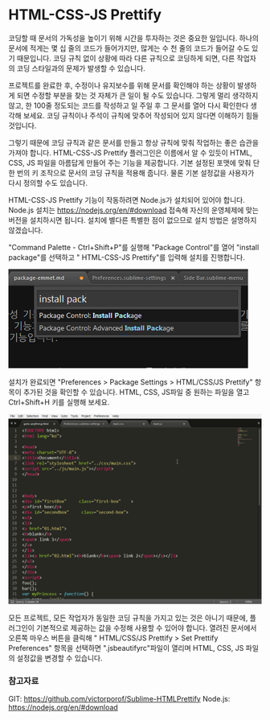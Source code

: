 # HTML-CSS-JS Prettify
코딩할 때 문서의 가독성을 높이기 위해 시간을 투자하는 것은 중요한 일입니다. 하나의 문서에 적게는 몇 십 줄의 코드가 들어가지만, 많게는 수 천 줄의 코드가 들어갈 수도 있기 때문입니다. 코딩 규칙 없이 상황에 따라 다른 규칙으로 코딩하게 되면, 다른 작업자의 코딩 스타일과의 문제가 발생할 수 있습니다.

프로젝트를 완료한 후, 수정이나 유지보수를 위해 문서를 확인해야 하는 상황이 발생하게 되면 수정할 부분을 찾는 것 자체가 큰 일이 될 수도 있습니다. 그렇게 멀리 생각하지 않고, 한 100줄 정도되는 코드를 작성하고 일 주일 후 그 문서를 열어 다시 확인한다 생각해 보세요. 코딩 규칙이나 주석이 규칙에 맞추어 작성되어 있지 않다면 이해하기 힘들 것입니다.

그렇기 때문에 코딩 규칙과 같은 문서를 만들고 항상 규칙에 맞춰 작업하는 좋은 습관을 가져야 합니다.
HTML-CSS-JS Prettify 플러그인은 이름에서 알 수 있듯이 HTML, CSS, JS 파일을 아름답게 만들어 주는 기능을 제공합니다. 기본 설정된 포맷에 맞춰 단 한 번의 키 조작으로 문서의 코딩 규칙을 적용해 줍니다. 물론 기본 설정값을 사용자가 다시 정의할 수도 있습니다.

HTML-CSS-JS Prettify 기능이 작동하려면 Node.js가 설치되어 있어야 합니다. Node.js 설치는 https://nodejs.org/en/#download 접속해 자신의 운영체제에 맞는 버전을 설치하시면 됩니다. 설치에 별다른 특별한 점이 없으므로 설치 방법은 설명하지 않겠습니다.

"Command Palette - Ctrl+Shift+P"를 실행해 "Package Control"를 열어 "install package"를 선택하고 " HTML-CSS-JS Prettify"를 입력해 설치를 진행합니다.

![서브라임 텍스트 - Command Palette](./img/st-package-command-palette.gif)

설치가 완료되면 "Preferences > Package Settings > HTML/CSS/JS Prettify" 항목이 추가된 것을 확인할 수 있습니다. HTML, CSS, JS파일 중 원하는 파일을 열고 Ctrl+Shift+H 키를 실행해 보세요.

![서브라임 텍스트 - Command Palette](./img/st-package-HTML-CSS-JS-Prettify-HTML.gif)


모든 프로젝트, 모든 작업자가 동일한 코딩 규칙을 가지고 있는 것은 아니기 때문에, 플러그인이 기본적으로 제공하는 값을 수정해 사용할 수 있어야 합니다. 열려진 문서에서 오른쪽 마우스 버튼을 클릭해 " HTML/CSS/JS Prettify > Set Prettify Preferences" 항목을 선택하면 ".jsbeautifyrc"파일이 열리며 HTML, CSS, JS 파일의 설정값을 변경할 수 있습니다.

### 참고자료
GIT: https://github.com/victorporof/Sublime-HTMLPrettify
Node.js: https://nodejs.org/en/#download
